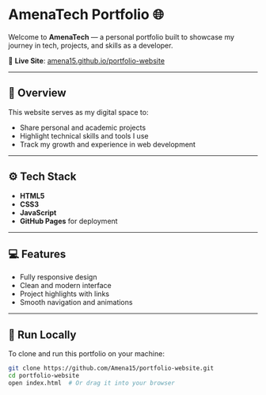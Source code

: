 # AmenaTech Portfolio 🌐

Welcome to **AmenaTech** — a personal portfolio built to showcase my journey in tech, projects, and skills as a developer.

🔗 **Live Site**: [amena15.github.io/portfolio-website](https://amena15.github.io/portfolio-website)

---

## 🌟 Overview

This website serves as my digital space to:

- Share personal and academic projects
- Highlight technical skills and tools I use
- Track my growth and experience in web development

---

## ⚙️ Tech Stack

- **HTML5**
- **CSS3**
- **JavaScript**
- **GitHub Pages** for deployment

---

## 💻 Features

- Fully responsive design
- Clean and modern interface
- Project highlights with links
- Smooth navigation and animations

---

## 🚀 Run Locally

To clone and run this portfolio on your machine:

```bash
git clone https://github.com/Amena15/portfolio-website.git
cd portfolio-website
open index.html  # Or drag it into your browser
```